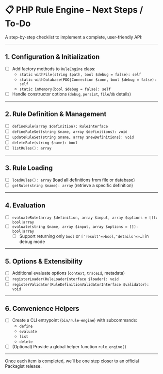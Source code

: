 # 📋 PHP Rule Engine – Next Steps / To-Do

A step-by-step checklist to implement a complete, user-friendly API:

---

## 1. Configuration & Initialization
- [ ] Add factory methods to `RuleEngine` class:
    - `static withFile(string $path, bool $debug = false): self`
    - `static withDatabase(PDO|Connection $conn, bool $debug = false): self`
    - `static inMemory(bool $debug = false): self`
- [ ] Handle constructor options (`debug`, `persist`, `file`/`db` details)

---

## 2. Rule Definition & Management
- [ ] `defineRule(array $definition): RuleInterface`
- [ ] `defineRuleSet(string $name, array $definitions): void`
- [ ] `updateRuleSet(string $name, array $newDefinitions): void`
- [ ] `deleteRule(string $name): bool`
- [ ] `listRules(): array`

---

## 3. Rule Loading
- [ ] `loadRules(): array`  (load all definitions from file or database)
- [ ] `getRule(string $name): array`  (retrieve a specific definition)

---

## 4. Evaluation
- [ ] `evaluateRule(array $definition, array $input, array $options = []): bool|array`
- [ ] `evaluate(string $name, array $input, array $options = []): bool|array`
    - [ ] Support returning only `bool` or `['result'=>bool,'details'=>…]` in debug mode

---

## 5. Options & Extensibility
- [ ] Additional evaluate options (`context`, `traceId`, metadata)
- [ ] `registerLoader(RuleLoaderInterface $loader): void`
- [ ] `registerValidator(RuleDefinitionValidatorInterface $validator): void`

---

## 6. Convenience Helpers
- [ ] Create a CLI entrypoint (`bin/rule-engine`) with subcommands:
    - `define`
    - `evaluate`
    - `list`
    - `delete`
- [ ] (Optional) Provide a global helper function `rule_engine()`

---

Once each item is completed, we’ll be one step closer to an official Packagist release.  
